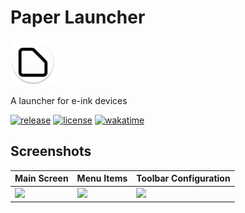 # Paper Launcher
<img src="https://raw.githubusercontent.com/xmha97/PaperLauncher/main/app/src/main/res/mipmap-xxxhdpi/ic_launcher_round.webp" height="72">

A launcher for e-ink devices

[![release](https://img.shields.io/github/v/release/xmha97/PaperLauncher)](https://github.com/xmha97/PaperLauncher/releases)
[![license](https://img.shields.io/github/license/xmha97/PaperLauncher)](https://github.com/xmha97/PaperLauncher/blob/main/LICENSE)
[![wakatime](https://wakatime.com/badge/user/93f6367f-6e10-4036-a84d-bbc47f9b1fcd/project/018bfddc-63c1-4f76-bbc7-660edb5e49a8.svg)](https://wakatime.com/badge/user/93f6367f-6e10-4036-a84d-bbc47f9b1fcd/project/018bfddc-63c1-4f76-bbc7-660edb5e49a8)

## Screenshots
| Main Screen                                                                                                                   | Menu Items                                                                                                                    | Toolbar Configuration                                                                                                         |
|-------------------------------------------------------------------------------------------------------------------------------|-------------------------------------------------------------------------------------------------------------------------------|-------------------------------------------------------------------------------------------------------------------------------|
| <img src="https://user-images.githubusercontent.com/4084738/216380150-dbac589a-175e-4ae6-9776-7cd0b219ae43.png" width="200"/> | <img src="https://user-images.githubusercontent.com/4084738/216380448-9b226f37-c30c-49fd-8242-3291bf82eaab.png" width="200"/> | <img src="https://user-images.githubusercontent.com/4084738/216380769-b2461e9b-a78a-43a0-8317-43882a683d13.png" width="200"/> |
